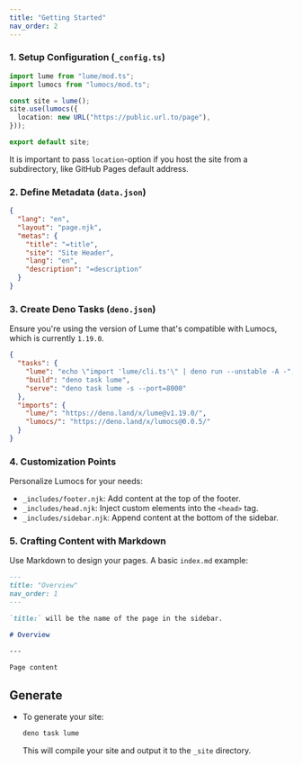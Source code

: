 ```yaml
---
title: "Getting Started"
nav_order: 2
---
```


### 1. Setup Configuration (`_config.ts`)

```typescript
import lume from "lume/mod.ts";
import lumocs from "lumocs/mod.ts";

const site = lume();
site.use(lumocs({
  location: new URL("https://public.url.to/page"),
}));

export default site;
```

It is important to pass `location`-option if you host the site from a
subdirectory, like GitHub Pages default address.

### 2. Define Metadata (`data.json`)

```json
{
  "lang": "en",
  "layout": "page.njk",
  "metas": {
    "title": "=title",
    "site": "Site Header",
    "lang": "en",
    "description": "=description"
  }
}
```

### 3. Create Deno Tasks (`deno.json`)

Ensure you're using the version of Lume that's compatible with Lumocs, which is
currently `1.19.0`.

```json
{
  "tasks": {
    "lume": "echo \"import 'lume/cli.ts'\" | deno run --unstable -A -",
    "build": "deno task lume",
    "serve": "deno task lume -s --port=8000"
  },
  "imports": {
    "lume/": "https://deno.land/x/lume@v1.19.0/",
    "lumocs/": "https://deno.land/x/lumocs@0.0.5/"
  }
}
```

### 4. Customization Points

Personalize Lumocs for your needs:

- `_includes/footer.njk`: Add content at the top of the footer.
- `_includes/head.njk`: Inject custom elements into the `<head>` tag.
- `_includes/sidebar.njk`: Append content at the bottom of the sidebar.

### 5. Crafting Content with Markdown

Use Markdown to design your pages. A basic `index.md` example:

```markdown
---
title: "Overview"
nav_order: 1
---

`title:` will be the name of the page in the sidebar.

# Overview

---

Page content
```

## Generate

- To generate your site:

  ```bash
  deno task lume
  ```

  This will compile your site and output it to the `_site` directory.
